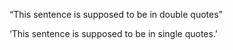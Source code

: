 &#8220;This sentence is supposed to be in double quotes&#8221;

&#8216;This sentence is supposed to be in single quotes.&#8217;

